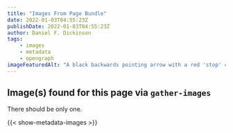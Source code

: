 ```yaml
---
title: "Images From Page Bundle"
date: 2022-01-03T04:55:23Z
publishDate: 2022-01-03T04:55:23Z
author: Daniel F. Dickinson
tags:
    - images
    - metadata
    - opengraph
imageFeaturedAlt: "A black backwards pointing arrow with a red 'stop' circle over the top"
---
```


## Image(s) found for this page via ``gather-images``

There should be only one.

{{< show-metadata-images >}}
